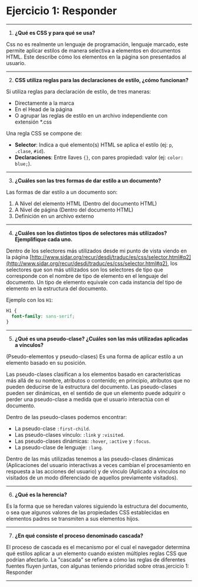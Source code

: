 # Ejercicio 1: Responder

---

1. **¿Qué es CSS y para qué se usa?**

Css no es realmente un lenguaje de programación, lenguaje marcado, este permite aplicar estilos de manera selectiva a elementos en documentos HTML. Este describe cómo los elementos en la página son presentados al usuario.

---

2. **CSS utiliza reglas para las declaraciones de estilo, ¿cómo funcionan?**

Si utiliza reglas para declaración de estilo, de tres maneras:

- Directamente a la marca
- En el Head de la página
- O agrupar las reglas de estilo en un archivo independiente con extensión \*.css

Una regla CSS se compone de:

- **Selector**: Indica a qué elemento(s) HTML se aplica el estilo (ej: `p`, `.clase`, `#id`).
- **Declaraciones**: Entre llaves `{}`, con pares propiedad: valor (ej: `color: blue;`).

---

3. **¿Cuáles son las tres formas de dar estilo a un documento?**

Las formas de dar estilo a un documento son:

1. A Nivel del elemento HTML (Dentro del documento HTML)
2. A Nivel de página (Dentro del documento HTML)
3. Definición en un archivo externo

---

4. **¿Cuáles son los distintos tipos de selectores más utilizados? Ejemplifique cada uno.**

Dentro de los selectores más utilizados desde mi punto de vista viendo en la página [http://www.sidar.org/recur/desdi/traduc/es/css/selector.html#q2](http://www.sidar.org/recur/desdi/traduc/es/css/selector.html#q2), los selectores que son más utilizados son los selectores de tipo que corresponde con el nombre de tipo de elemento en el lenguaje del documento. Un tipo de elemento equivale con cada instancia del tipo de elemento en la estructura del documento.

Ejemplo con los `H1`:

```css
H1 {
  font-family: sans-serif;
}
```

---

5. **¿Qué es una pseudo-clase? ¿Cuáles son las más utilizadas aplicadas a vínculos?**

(Pseudo-elementos y pseudo-clases) Es una forma de aplicar estilo a un elemento basado en su posición.

Las pseudo-clases clasifican a los elementos basado en características más allá de su nombre, atributos o contenido; en principio, atributos que no pueden deducirse de la estructura del documento. Las pseudo-clases pueden ser dinámicas, en el sentido de que un elemento puede adquirir o perder una pseudo-clase a medida que el usuario interactúa con el documento.

Dentro de las pseudo-clases podemos encontrar:

- La pseudo-clase `:first-child`.
- Las pseudo-clases vínculo: `:link` y `:visited`.
- Las pseudo-clases dinámicas: `:hover`, `:active` y `:focus`.
- La pseudo-clase de lenguaje: `:lang`.

Dentro de las más utilizadas tenemos a las pseudo-clases dinámicas (Aplicaciones del usuario interactivas a veces cambian el procesamiento en respuesta a las acciones del usuario) y de vínculo (Aplicado a vínculos no visitados de un modo diferenciado de aquellos previamente visitados).

---

6. **¿Qué es la herencia?**

Es la forma que se heredan valores siguiendo la estructura del documento, o sea que algunos valores de las propiedades CSS establecidas en elementos padres se transmiten a sus elementos hijos.

---

7. **¿En qué consiste el proceso denominado cascada?**

El proceso de cascada es el mecanismo por el cual el navegador determina qué estilos aplicar a un elemento cuando existen múltiples reglas CSS que podrían afectarlo. La "cascada" se refiere a cómo las reglas de diferentes fuentes fluyen juntas, con algunas teniendo prioridad sobre otras.jercicio 1: Responder

---
